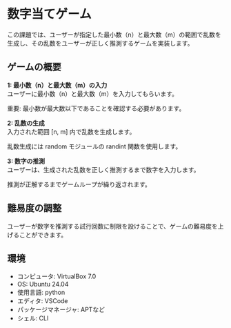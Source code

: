 # 数字当てゲーム
この課題では、ユーザーが指定した最小数（n）と最大数（m）の範囲で乱数を生成し、その乱数をユーザーが正しく推測するゲームを実装します。

## ゲームの概要
**1: 最小数（n）と最大数（m）の入力**  
ユーザーに最小数（n）と最大数（m）を入力してもらいます。

重要: 最小数が最大数以下であることを確認する必要があります。

**2: 乱数の生成**  
入力された範囲 [n, m] 内で乱数を生成します。

乱数生成には random モジュールの randint 関数を使用します。

**3: 数字の推測**  
ユーザーは、生成された乱数を正しく推測するまで数字を入力します。

推測が正解するまでゲームループが繰り返されます。

## 難易度の調整
ユーザーが数字を推測する試行回数に制限を設けることで、ゲームの難易度を上げることができます。

## 環境
- コンピュータ: VirtualBox 7.0
- OS: Ubuntu 24.04
- 使用言語: python
- エディタ: VSCode
- パッケージマネージャ: APTなど
- シェル: CLI
